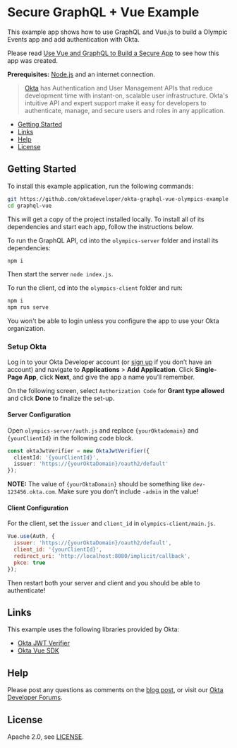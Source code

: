# Secure GraphQL + Vue Example

This example app shows how to use GraphQL and Vue.js to build a Olympic Events app and add authentication with Okta.

Please read [Use Vue and GraphQL to Build a Secure App](https://developer.okta.com/blog/2019/11/11/graphql-vue) to see how this app was created.

**Prerequisites:** [Node.js](https://nodejs.org/) and an internet connection.

> [Okta](https://developer.okta.com/) has Authentication and User Management APIs that reduce development time with instant-on, scalable user infrastructure. Okta's intuitive API and expert support make it easy for developers to authenticate, manage, and secure users and roles in any application.

* [Getting Started](#getting-started)
* [Links](#links)
* [Help](#help)
* [License](#license)

## Getting Started

To install this example application, run the following commands:

```bash
git https://github.com/oktadeveloper/okta-graphql-vue-olympics-example.git graphql-vue
cd graphql-vue
```

This will get a copy of the project installed locally. To install all of its dependencies and start each app, follow the instructions below.

To run the GraphQL API, cd into the `olympics-server` folder and install its dependencies:
 
```bash
npm i
```

Then start the server `node index.js`.

To run the client, cd into the `olympics-client` folder and run:
 
```bash
npm i
npm run serve
```

You won't be able to login unless you configure the app to use your Okta organization.

### Setup Okta

Log in to your Okta Developer account (or [sign up](https://developer.okta.com/signup/) if you don’t have an account) and navigate to **Applications** > **Add Application**. Click **Single-Page App**, click **Next**, and give the app a name you’ll remember. 

On the following screen, select `Authorization Code` for **Grant type allowed** and click **Done** to finalize the set-up.

#### Server Configuration

Open `olympics-server/auth.js` and replace `{yourOktadomain}` and `{yourClientId}` in the following code block. 

```ts
const oktaJwtVerifier = new OktaJwtVerifier({
  clientId: '{yourClientId}',
  issuer: 'https://{yourOktaDomain}/oauth2/default'
});
```

**NOTE:** The value of `{yourOktaDomain}` should be something like `dev-123456.okta.com`. Make sure you don't include `-admin` in the value!

#### Client Configuration

For the client, set the `issuer` and `client_id` in `olympics-client/main.js`.

```js
Vue.use(Auth, {
  issuer: 'https://{yourOktaDomain}/oauth2/default',
  client_id: '{yourClientId}',
  redirect_uri: 'http://localhost:8080/implicit/callback',
  pkce: true
});
```

Then restart both your server and client and you should be able to authenticate!

## Links

This example uses the following libraries provided by Okta:

* [Okta JWT Verifier](https://github.com/okta/okta-oidc-js/tree/master/packages/jwt-verifier)
* [Okta Vue SDK](https://github.com/okta/okta-oidc-js/tree/master/packages/okta-vue)

## Help

Please post any questions as comments on the [blog post](https://developer.okta.com/blog/2019/11/11/graphql-vue), or visit our [Okta Developer Forums](https://devforum.okta.com/). 

## License

Apache 2.0, see [LICENSE](LICENSE).
